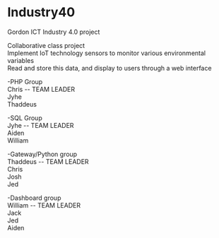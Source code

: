 # Industry40
Gordon ICT Industry 4.0 project

Collaborative class project <br/>
Implement IoT technology sensors to monitor various environmental variables <br/>
Read and store this data, and display to users through a web interface <br/>

-PHP Group <br/>
Chris -- TEAM LEADER <br/>
Jyhe <br/>
Thaddeus <br/>

-SQL Group <br/>
Jyhe -- TEAM LEADER <br/>
Aiden <br/>
William <br/>

-Gateway/Python group <br/>
Thaddeus -- TEAM LEADER <br/>
Chris <br/>
Josh <br/>
Jed <br/>

-Dashboard group <br/>
William -- TEAM LEADER <br/>
Jack <br/>
Jed <br/>
Aiden <br/>
